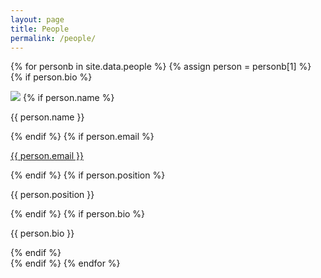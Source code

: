 ```yaml
---
layout: page
title: People
permalink: /people/
---
```


{% for personb in site.data.people %}
{% assign person = personb[1] %}
{% if person.bio %}
<div class="person">
	<img src="{{ site.url }}/images/{{ person.img }}">
	{% if person.name %}<p class="name">{{ person.name }}</p>{% endif %}
	{% if person.email %}<p class="email"><a href="mailto:{{ person.email }}">{{ person.email }}</a></p>{% endif %}
	{% if person.position %}<p class="position">{{ person.position }}</p>{% endif %}
	{% if person.bio %}<p class="bio">{{ person.bio }}</p>{% endif %}
</div>
{% endif %}
{% endfor %}